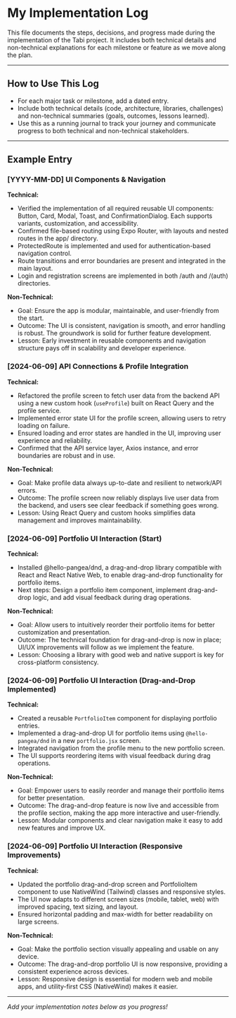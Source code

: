 # My Implementation Log

This file documents the steps, decisions, and progress made during the implementation of the Tabi project. It includes both technical details and non-technical explanations for each milestone or feature as we move along the plan.

---

## How to Use This Log
- For each major task or milestone, add a dated entry.
- Include both technical details (code, architecture, libraries, challenges) and non-technical summaries (goals, outcomes, lessons learned).
- Use this as a running journal to track your journey and communicate progress to both technical and non-technical stakeholders.

---

## Example Entry

### [YYYY-MM-DD] UI Components & Navigation
**Technical:**
- Verified the implementation of all required reusable UI components: Button, Card, Modal, Toast, and ConfirmationDialog. Each supports variants, customization, and accessibility.
- Confirmed file-based routing using Expo Router, with layouts and nested routes in the app/ directory.
- ProtectedRoute is implemented and used for authentication-based navigation control.
- Route transitions and error boundaries are present and integrated in the main layout.
- Login and registration screens are implemented in both /auth and /(auth) directories.

**Non-Technical:**
- Goal: Ensure the app is modular, maintainable, and user-friendly from the start.
- Outcome: The UI is consistent, navigation is smooth, and error handling is robust. The groundwork is solid for further feature development.
- Lesson: Early investment in reusable components and navigation structure pays off in scalability and developer experience.

### [2024-06-09] API Connections & Profile Integration
**Technical:**
- Refactored the profile screen to fetch user data from the backend API using a new custom hook (`useProfile`) built on React Query and the profile service.
- Implemented error state UI for the profile screen, allowing users to retry loading on failure.
- Ensured loading and error states are handled in the UI, improving user experience and reliability.
- Confirmed that the API service layer, Axios instance, and error boundaries are robust and in use.

**Non-Technical:**
- Goal: Make profile data always up-to-date and resilient to network/API errors.
- Outcome: The profile screen now reliably displays live user data from the backend, and users see clear feedback if something goes wrong.
- Lesson: Using React Query and custom hooks simplifies data management and improves maintainability.

### [2024-06-09] Portfolio UI Interaction (Start)
**Technical:**
- Installed @hello-pangea/dnd, a drag-and-drop library compatible with React and React Native Web, to enable drag-and-drop functionality for portfolio items.
- Next steps: Design a portfolio item component, implement drag-and-drop logic, and add visual feedback during drag operations.

**Non-Technical:**
- Goal: Allow users to intuitively reorder their portfolio items for better customization and presentation.
- Outcome: The technical foundation for drag-and-drop is now in place; UI/UX improvements will follow as we implement the feature.
- Lesson: Choosing a library with good web and native support is key for cross-platform consistency.

### [2024-06-09] Portfolio UI Interaction (Drag-and-Drop Implemented)
**Technical:**
- Created a reusable `PortfolioItem` component for displaying portfolio entries.
- Implemented a drag-and-drop UI for portfolio items using `@hello-pangea/dnd` in a new `portfolio.jsx` screen.
- Integrated navigation from the profile menu to the new portfolio screen.
- The UI supports reordering items with visual feedback during drag operations.

**Non-Technical:**
- Goal: Empower users to easily reorder and manage their portfolio items for better presentation.
- Outcome: The drag-and-drop feature is now live and accessible from the profile section, making the app more interactive and user-friendly.
- Lesson: Modular components and clear navigation make it easy to add new features and improve UX.

### [2024-06-09] Portfolio UI Interaction (Responsive Improvements)
**Technical:**
- Updated the portfolio drag-and-drop screen and PortfolioItem component to use NativeWind (Tailwind) classes and responsive styles.
- The UI now adapts to different screen sizes (mobile, tablet, web) with improved spacing, text sizing, and layout.
- Ensured horizontal padding and max-width for better readability on large screens.

**Non-Technical:**
- Goal: Make the portfolio section visually appealing and usable on any device.
- Outcome: The drag-and-drop portfolio UI is now responsive, providing a consistent experience across devices.
- Lesson: Responsive design is essential for modern web and mobile apps, and utility-first CSS (NativeWind) makes it easier.

---

_Add your implementation notes below as you progress!_ 
